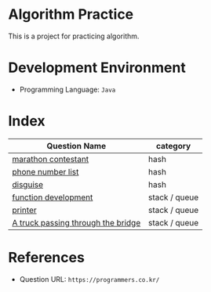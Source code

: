 # Algorithm Practice
This is a project for practicing algorithm.

# Development Environment
- Programming Language: `Java`

# Index
|Question Name|category|
|------|------|
|[marathon contestant](./src/main/java/hash/marathonContestant)|hash|
|[phone number list](./src/main/java/hash/phoneNumberList)|hash|
|[disguise](./src/main/java/hash/disguise)|hash|
|[function development](./src/main/java/stack/queue/functionDevelopment)|stack / queue|
|[printer](./src/main/java/stack/queue/printer)|stack / queue|
|[A truck passing through the bridge](./src/main/java/stack/queue/truck)|stack / queue|

# References
- Question URL: `https://programmers.co.kr/`